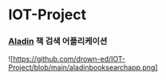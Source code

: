 # IOT-Project

### [Aladin](https://aladin.co.kr/) 책 검색 어플리케이션

![https://github.com/drown-ed/IOT-Project/blob/main/aladinbooksearchapp.png]
